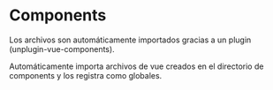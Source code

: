 # Components

Los archivos son automáticamente importados gracias a un plugin (unplugin-vue-components).

Automáticamente importa archivos de vue creados en el directorio de components y los registra como globales. 